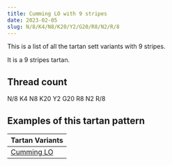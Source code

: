 ```yaml
---
title: Cumming LO with 9 stripes
date: 2023-02-05
slug: N/8/K4/N8/K20/Y2/G20/R8/N2/R/8
---
```

This is a list of all the tartan sett variants with 9 stripes.

It is a 9 stripes tartan.


## Thread count
N/8 K4 N8 K20 Y2 G20 R8 N2 R/8

## Examples of this tartan pattern

| Tartan Variants |
|---------------|
| [Cumming LO](/variants/n/8/k4/n8/k20/y2/g20/r8/n2/r/8-g004c00-k000000-nd0d0d0-rc80000-yffc800)||
